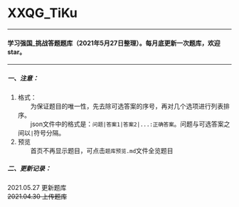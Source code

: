 # XXQG_TiKu
---
#### 学习强国_挑战答题题库（2021年5月27日整理）。每月底更新一次题库，欢迎star。
---

##### 一、注意：  
1. 格式：  
&emsp;&emsp;为保证题目的唯一性，先去除可选答案的序号，再对几个选项进行列表排序。  
&emsp;&emsp;json文件中的格式是：`问题|答案1|答案2|...:正确答案`。问题与可选答案之间以`|`符号分隔。  
2. 预览  
&emsp;&emsp;首页不再显示题目，可点击`题库预览.md`文件全览题目

##### 二、更新记录：
2021.05.27 更新题库  
~~2021.04.30 上传题库~~